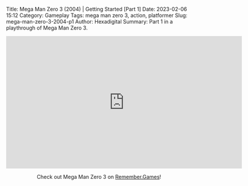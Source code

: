 Title: Mega Man Zero 3 (2004) | Getting Started [Part 1]
Date: 2023-02-06 15:12
Category: Gameplay
Tags: mega man zero 3,  action,  platformer
Slug: mega-man-zero-3-2004-p1
Author: Hexadigital
Summary: Part 1 in a playthrough of Mega Man Zero 3.

<center><iframe src="https://www.youtube.com/embed/bsAMxvGEqwI?feature=oembed" allow="accelerometer; autoplay; encrypted-media; gyroscope; picture-in-picture" width="640" height="360" frameborder="0"></iframe>

Check out Mega Man Zero 3 on [Remember.Games](https://remember.games/game/4374/mega-man-zero-3/)!</center>